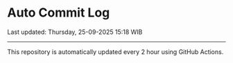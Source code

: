 # Auto Commit Log

Last updated: Thursday, 25-09-2025 15:18 WIB

---

This repository is automatically updated every 2 hour using GitHub Actions.
